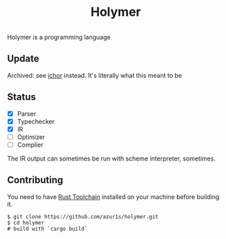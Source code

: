 <div align="center" style="display:grid;place-items:center;">
<h1>Holymer</h1>
</div>

Holymer is a programming language

## Update
Archived: see [ichor](https://github.com/azur1s/ichor) instead. It's literally what this meant to be

## Status
- [x] Parser
- [x] Typechecker
- [x] IR
- [ ] Optimizer
- [ ] Complier

The IR output can sometimes be run with scheme interpreter, sometimes.

## Contributing
You need to have [Rust Toolchain](https://github.com/rust-lang/rust) installed on your machine before building it.
```shell
$ git clone https://github.com/azur1s/holymer.git
$ cd holymer
# build with `cargo build`
```
